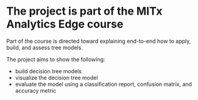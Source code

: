 # The project is part of the MITx Analytics Edge course

Part of the course is directed toward explaining end-to-end how to apply, build, and assess tree models.

The project aims to show the following:
* build decision tree models
* visualize the decision tree model
* evaluate the model using a classification report, confusion matrix, and accuracy metric
